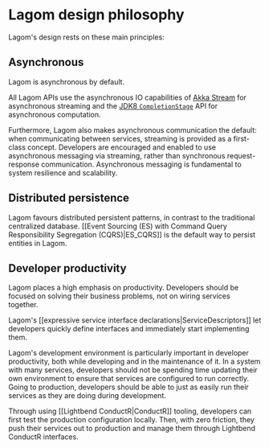 <!--- Copyright (C) 2009-2017 Lightbend Inc. <https://www.lightbend.com> -->
# Lagom design philosophy

Lagom's design rests on these main principles:

## Asynchronous

Lagom is asynchronous by default.

All Lagom APIs use the asynchronous IO capabilities of [Akka Stream](http://akka.io/) for asynchronous streaming and the [JDK8 `CompletionStage`](https://docs.oracle.com/javase/8/docs/api/java/util/concurrent/CompletionStage.html) API for asynchronous computation.

Furthermore, Lagom also makes asynchronous communication the default: when communicating between services, streaming is provided as a first-class concept. Developers are encouraged and enabled to use asynchronous messaging via streaming, rather than synchronous request-response communication. Asynchronous messaging is fundamental to system resilience and scalability.

## Distributed persistence

Lagom favours distributed persistent patterns, in contrast to the traditional centralized database. [[Event Sourcing (ES) with Command Query Responsibility Segregation (CQRS)|ES_CQRS]] is the default way to persist entities in Lagom.

## Developer productivity

Lagom places a high emphasis on productivity. Developers should be focused on solving their business problems, not on wiring services together.

Lagom's [[expressive service interface declarations|ServiceDescriptors]] let developers quickly define interfaces and immediately start implementing them.

Lagom's development environment is particularly important in developer productivity, both while developing and in the maintenance of it. In a system with many services, developers should not be spending time updating their own environment to ensure that services are configured to run correctly. Going to production, developers should be able to just as easily run their services as they are doing during development.

Through using [[Lightbend ConductR|ConductR]] tooling, developers can first test the production configuration locally. Then, with zero friction, they push their services out to production and manage them through Lightbend ConductR interfaces.
